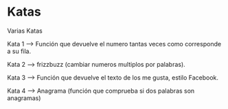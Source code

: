 # Katas
Varias Katas



Kata 1 --> Función que devuelve el numero tantas veces como corresponde a su fila.

Kata 2 --> frizzbuzz (cambiar numeros multiplos por palabras).

Kata 3 --> Función que devuelve el texto de los me gusta, estilo Facebook.

Kata 4 --> Anagrama (función que comprueba si dos palabras son anagramas)
